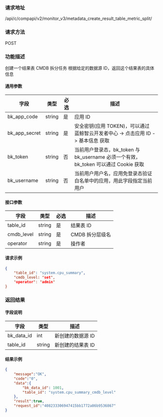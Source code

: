 
### 请求地址

/api/c/compapi/v2/monitor_v3/metadata_create_result_table_metric_split/



### 请求方法

POST


### 功能描述

创建一个结果表 CMDB 拆分任务
根据给定的数据源 ID，返回这个结果表的具体信息



#### 通用参数

| 字段 | 类型 | 必选 |  描述 |
|-----------|------------|--------|------------|
| bk_app_code  |  string    | 是 | 应用 ID     |
| bk_app_secret|  string    | 是 | 安全密钥(应用 TOKEN)，可以通过 蓝鲸智云开发者中心 -&gt; 点击应用 ID -&gt; 基本信息 获取 |
| bk_token     |  string    | 否 | 当前用户登录态，bk_token 与 bk_username 必须一个有效，bk_token 可以通过 Cookie 获取 |
| bk_username  |  string    | 否 | 当前用户用户名，应用免登录态验证白名单中的应用，用此字段指定当前用户 |

#### 接口参数

| 字段           | 类型   | 必选 | 描述        |
| -------------- | ------ | ---- | ----------- |
| table_id  | string | 是   | 结果表 ID |
| cmdb_level | string | 是 | CMDB 拆分层级名 |
| operator | string | 是 | 操作者 |


#### 请求示例

```json
{
	"table_id": "system.cpu_summary",
	"cmdb_level: "set",
	"operator": "admin"
}
```

### 返回结果

#### 字段说明

| 字段                | 类型   | 描述     |
| ------------------- | ------ | -------- |
| bk\_data_id | int | 新创建的数据源 ID  |
| table_id | string | 新创建的结果表 ID | 


#### 结果示例

```json
{
    "message":"OK",
    "code":"0",
    "data":{
    	"bk_data_id": 1001,
    	"table_id": "system.cpu_summary_cmdb_level"
    },
    "result":true,
    "request_id":"408233306947415bb1772a86b9536867"
}
```